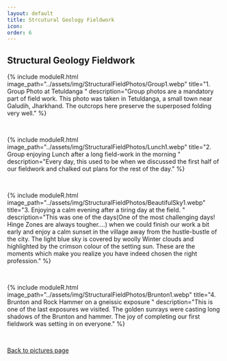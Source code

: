 ```yaml
---
layout: default
title: Strcutural Geology Fieldwork
icon: 
order: 6
---
```


<link rel="stylesheet" href="../academicons-1.9.4/css/academicons.css"/>
<link rel="stylesheet" href="../assets/css/tempCSS.css"/>


## Structural Geology Fieldwork
{% include moduleR.html image_path="../assets/img/StructuralFieldPhotos/Group1.webp" title="1. Group Photo at Tetuldanga
" description="Group photos are a mandatory part of field work. This photo was taken in Tetuldanga, a small town near Galudih, Jharkhand. The outcrops here preserve the superposed folding very well." %}

<br/>

{% include moduleR.html image_path="../assets/img/StructuralFieldPhotos/Lunch1.webp" title="2. Group enjoying Lunch after a long field-work in the morning
" description="Every day, this used to be when we discussed the first half of our fieldwork and chalked out plans for the rest of the day." %}

<br/>

{% include moduleR.html image_path="../assets/img/StructuralFieldPhotos/BeautifulSky1.webp" title="3. Enjoying a calm evening after a tiring day at the field.
" description="This was one of the days(One of the most challenging days! Hinge Zones are always tougher....) when we could finish our work a bit early and enjoy a calm sunset in the village away from the hustle-bustle of the city. The light blue sky is covered by woolly Winter clouds and highlighted by the crimson colour of the setting sun. These are the moments which make you realize you have indeed chosen the right profession." %}

<br/>

{% include moduleR.html image_path="../assets/img/StructuralFieldPhotos/Brunton1.webp" title="4. Brunton and Rock Hammer on a gneissic exposure
" description="This is one of the last exposures we visited. The golden sunrays were casting long shadows of the Brunton and hammer. The joy of completing our first fieldwork was setting in on everyone." %}

<br/>

<div class="botton-with-arrow-back"> 
      <p><a href="pictures/index.html"><i class="fas fa-square-caret-left"></i> Back to pictures page</a></p>
</div> 